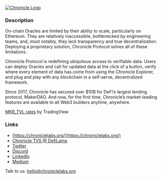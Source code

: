 
[![Chronicle Logo](https://cdn.chroniclelabs.io/assets/logo-title-green.png "chronicle")](https://chroniclelabs.org)

### ****Description****

On-chain Oracles are limited by their ability to scale, particularly on Ethereum. They are relatively inaccessible, bottlenecked by engineering teams, and, most notably, they lack transparency and true decentralization. Deploying a proprietary solution, Chronicle Protocol solves all of these limitations. 

Chronicle Protocol is redefining ubiquitous access to verifiable data. Users can deploy Oracles and call for updated data at the click of a button, verify where every element of data has come from using the Chronicle Explorer, and plug and play with any blockchain in a self-serve, decentralized framework. 

Since 2017, Chronicle has secured over $10B for DeFi’s largest lending protocol, MakerDAO. And now, for the first time, Chronicle’s market-leading features are available to all Web3 builders anytime, anywhere.


<div class="tradingview-widget-container">
  <div class="tradingview-widget-container__widget"></div>
  <div class="tradingview-widget-copyright"><a href="https://www.tradingview.com/symbols/MKR_TVL/?exchange=DEFILLAMA" rel="noopener" target="_blank"><span class="blue-text">MKR_TVL rates</span></a> by TradingView</div>
  <script type="text/javascript" src="https://s3.tradingview.com/external-embedding/embed-widget-symbol-overview.js" async>
  {
  "symbols": [
    [
      "DEFILLAMA:MKR_TVL|1M"
    ]
  ],
  "chartOnly": true,
  "width": 1000,
  "height": 500,
  "locale": "en",
  "colorTheme": "light",
  "autosize": true,
  "showVolume": false,
  "showMA": false,
  "hideDateRanges": false,
  "hideMarketStatus": false,
  "hideSymbolLogo": false,
  "scalePosition": "right",
  "scaleMode": "Normal",
  "fontFamily": "-apple-system, BlinkMacSystemFont, Trebuchet MS, Roboto, Ubuntu, sans-serif",
  "fontSize": "10",
  "noTimeScale": false,
  "valuesTracking": "1",
  "changeMode": "price-and-percent",
  "chartType": "area",
  "maLineColor": "#2962FF",
  "maLineWidth": 1,
  "maLength": 9,
  "lineWidth": 2,
  "lineType": 0
}
  </script>
</div>


### ****Links****

- [https://chroniclelabs.org/](https://chroniclelabs.org/)
- [Chronicle TVS @ DefiLama](https://defillama.com/oracles/Chronicle)
- [Twitter](https://twitter.com/ChronicleLabs)
- [Discord](https://discord.com/invite/CjgvJ9EspJ)
- [LinkedIn](https://www.linkedin.com/company/chronicle-labs/)
- [Medium](https://medium.com/@ChronicleProtocol)

Talk to us: hello@chroniclelabs.org
